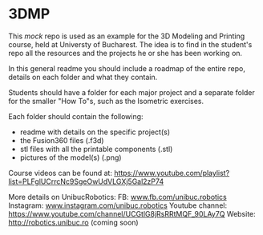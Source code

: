 # 3DMP

This *mock* repo is used as an example for the 3D Modeling and Printing course, held at Universty of Bucharest.
The idea is to find in the student's repo all the resources and the projects he or she has been working on. 

In this general readme you should include a roadmap of the entire repo, details on each folder and what they contain.

Students should have a folder for each major project and a separate folder for the smaller "How To"s, such as the Isometric exercises.

Each folder should contain the following:
- readme with details on the specific project(s)
- the Fusion360 files (.f3d)
- stl files with all the printable components (.stl)
- pictures of the model(s) (.png)

Course videos can be found at: https://www.youtube.com/playlist?list=PLFglUCrrcNc9SgeOwUdVLGXj5Gal2zP74

More details on UnibucRobotics:
FB: www.fb.com/unibuc.robotics
Instagram: www.instagram.com/unibuc.robotics
Youtube channel: https://www.youtube.com/channel/UCGtlG8jRsRRtMQF_90LAy7Q 
Website: http://robotics.unibuc.ro (coming soon)
